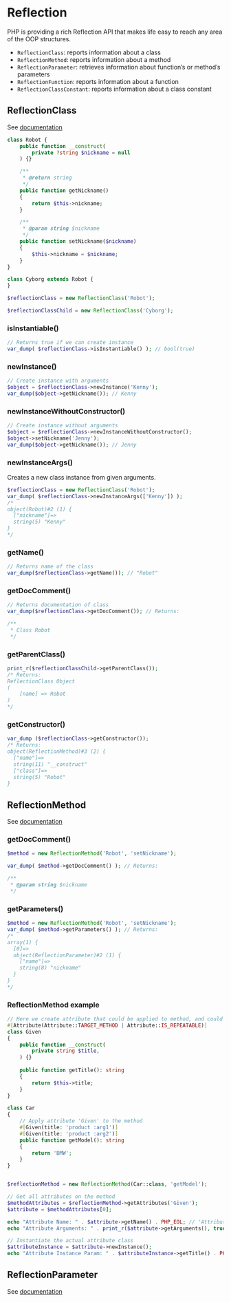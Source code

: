 # Reflection

PHP is providing a rich Reflection API that makes life easy to reach any area of the OOP structures.

- `ReflectionClass`: reports information about a class
- `ReflectionMethod`: reports information about a method
- `ReflectionParameter`: retrieves information about function’s or method’s parameters
- `ReflectionFunction`: reports information about a function
- `ReflectionClassConstant`: reports information about a class constant


## ReflectionClass

See [documentation](http://php.net/manual/en/class.reflectionclass.php)

```php
class Robot {
    public function __construct(
        private ?string $nickname = null
    ) {}

    /**
     * @return string
     */
    public function getNickname()
    {
        return $this->nickname;
    }

    /**
     * @param string $nickname
     */
    public function setNickname($nickname)
    {
        $this->nickname = $nickname;
    }
}

class Cyborg extends Robot {
}

$reflectionClass = new ReflectionClass('Robot');

$reflectionClassChild = new ReflectionClass('Cyborg');
```

### isInstantiable()

```php
// Returns true if we can create instance
var_dump( $reflectionClass->isInstantiable() ); // bool(true)
```

### newInstance()

```php
// Create instance with arguments
$object = $reflectionClass->newInstance('Kenny');
var_dump($object->getNickname()); // Kenny
```

### newInstanceWithoutConstructor()

```php
// Create instance without arguments
$object = $reflectionClass->newInstanceWithoutConstructor();
$object->setNickname('Jenny');
var_dump($object->getNickname()); // Jenny
```

### newInstanceArgs()

Creates a new class instance from given arguments.

```php
$reflectionClass = new ReflectionClass('Robot');
var_dump( $reflectionClass->newInstanceArgs(['Kenny']) );
/*
object(Robot)#2 (1) {
  ["nickname"]=>
  string(5) "Kenny"
}
*/
```

### getName()

```php
// Returns name of the class
var_dump($reflectionClass->getName()); // "Robot"
```

### getDocComment()

```php
// Returns documentation of class
var_dump($reflectionClass->getDocComment()); // Returns: 
```
```php
/**
 * Class Robot
 */
```

### getParentClass()

```php
print_r($reflectionClassChild->getParentClass());
/* Returns:
ReflectionClass Object
(
    [name] => Robot
)
*/
```

### getConstructor()

```php
var_dump ($reflectionClass->getConstructor());
/* Returns: 
object(ReflectionMethod)#3 (2) {
  ["name"]=>
  string(11) "__construct"
  ["class"]=>
  string(5) "Robot"
}
```

## ReflectionMethod

See [documentation](https://www.php.net/manual/en/class.reflectionmethod.php)

### getDocComment()

```php
$method = new ReflectionMethod('Robot', 'setNickname');

var_dump( $method->getDocComment() ); // Returns:
```
```php
/**
 * @param string $nickname
 */
```

### getParameters()

```php
$method = new ReflectionMethod('Robot', 'setNickname');
var_dump( $method->getParameters() ); // Returns:
/*
array(1) {
  [0]=>
  object(ReflectionParameter)#2 (1) {
    ["name"]=>
    string(8) "nickname"
  }
}
*/
```

### ReflectionMethod example

```php
// Here we create attribute that could be applied to method, and could be repeatable
#[Attribute(Attribute::TARGET_METHOD | Attribute::IS_REPEATABLE)]
class Given
{
    public function __construct(
        private string $title,    
    ) {}
    
    public function getTitle(): string
    {
        return $this->title;
    }
}

class Car
{
    // Apply attribute 'Given' to the method
    #[Given(title: 'product :arg1')]
    #[Given(title: 'product :arg2')]
    public function getModel(): string
    {
        return 'BMW';
    }
}


$reflectionMethod = new ReflectionMethod(Car::class, 'getModel');

// Get all attributes on the method
$methodAttributes = $reflectionMethod->getAttributes('Given');
$attribute = $methodAttributes[0];

echo "Attribute Name: " . $attribute->getName() . PHP_EOL; // 'Attribute Name: Given'
echo "Attribute Arguments: " . print_r($attribute->getArguments(), true) . PHP_EOL; // 'Attribute Arguments: Array( [title] => product :arg1 )'

// Instantiate the actual attribute class
$attributeInstance = $attribute->newInstance();
echo "Attribute Instance Param: " . $attributeInstance->getTitle() . PHP_EOL; // 'Attribute Instance Param: product :arg1'
```

## ReflectionParameter

See [documentation](https://www.php.net/manual/en/class.reflectionparameter.php)

